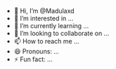 - 👋 Hi, I’m @Madulaxd
- 👀 I’m interested in ...
- 🌱 I’m currently learning ...
- 💞️ I’m looking to collaborate on ...
- 📫 How to reach me ...
- 😄 Pronouns: ...
- ⚡ Fun fact: ...

<!---
Madulaxd/Madulaxd is a ✨ special ✨ repository because its `README.md` (this file) appears on your GitHub potrzebuje pomocy w obsłudze aplikacja 
profile.
You can click the Preview link to take a look at your changes.
--->
